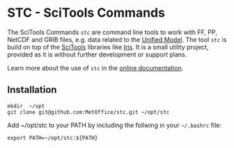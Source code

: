 # STC - SciTools Commands

The SciTools Commands `stc` are command line tools to work with FF, PP, NetCDF and GRIB files, e.g. data related to the [Unified Model](https://www.metoffice.gov.uk/research/approach/modelling-systems/unified-model/index). The tool `stc` is build on top of the [SciTools](http://scitools.org.uk) libraries like [Iris](https://scitools-iris.readthedocs.io/en/stable/index.html). It is a small utility project, provided as it is without further development or support plans.

Learn more about the use of `stc` in the [online documentation](https://github.com/MetOffice/stc/blob/main/doc/stc.md).

## Installation

```
mkdir  ~/opt
git clone git@github.com:MetOffice/stc.git ~/opt/stc
```

Add ~/opt/stc to your PATH by including the follwing in your `~/.bashrc` file:

```
export PATH=~/opt/stc:${PATH}
```


